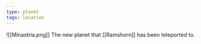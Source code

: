 ```yaml
---
type: planet
tags: location
---
```

![[Minastria.png]]
The new planet that [[Ramshorn]] has been teleported to. 
